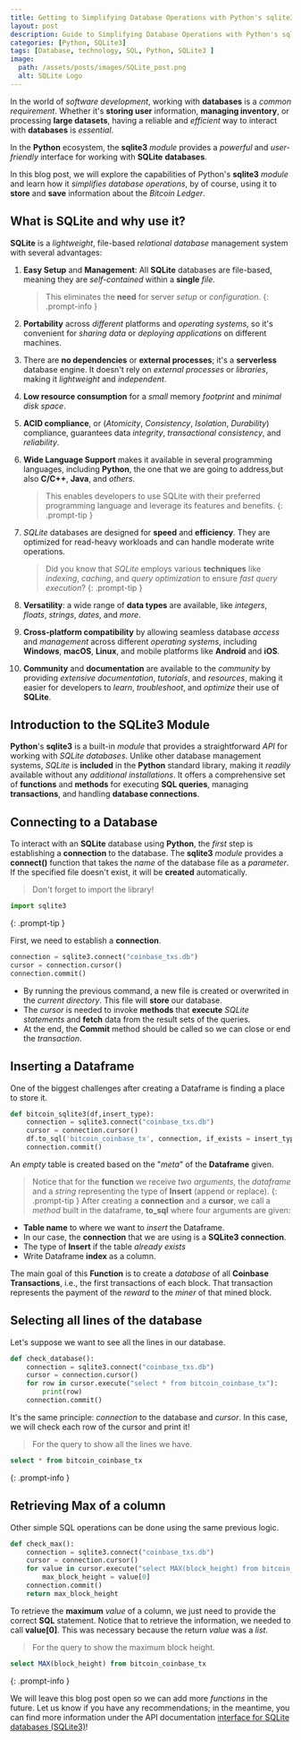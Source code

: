 ```yaml
---
title: Getting to Simplifying Database Operations with Python's sqlite3 Module
layout: post
description: Guide to Simplifying Database Operations with Python's sqlite3 Module
categories: [Python, SQLite3]
tags: [Database, technology, SQL, Python, SQLite3 ]
image:
  path: /assets/posts/images/SQLite_post.png
  alt: SQLite Logo
---
```


In the world of *software development*, working with **databases** is a *common requirement*. Whether it's **storing user** information, **managing inventory**, or processing **large datasets**, having a reliable and *efficient* way to interact with **databases** is *essential*. 

In the **Python** ecosystem, the **sqlite3** *module* provides a *powerful* and *user-friendly* interface for working with **SQLite** **databases**. 

In this blog post, we will explore the capabilities of Python's **sqlite3** *module* and learn how it *simplifies database operations*, by of course, using it to **store** and **save** information about the *Bitcoin Ledger*.

## What is SQLite and why use it?

**SQLite** is a *lightweight*, file-based *relational database* management system with several advantages:

1. **Easy Setup** and **Management**: All **SQLite** databases are file-based, meaning they are *self-contained* within a **single** *file*. 

    > This eliminates the **need** for server *setup* or *configuration*.
    {: .prompt-info }

2. **Portability** across *different* platforms and *operating* *systems*, so it's convenient for *sharing* *data* or *deploying* *applications* on different machines.

3. There are **no dependencies** or **external processes**; it's a **serverless** database engine. It doesn't rely on *external* *processes* or *libraries*, making it *lightweight* and *independent*.

4. **Low resource consumption** for a *small* memory *footprint* and *minimal disk space*. 

5. **ACID compliance**, or (*Atomicity*, *Consistency*, *Isolation*, *Durability*) compliance, guarantees data *integrity*, *transactional consistency*, and *reliability*.

6. **Wide Language Support** makes it available in several programming languages, including **Python**, the one that we are going to address,but also **C/C++**, **Java**, and *others*. 

    >This enables developers to use SQLite with their preferred programming language and leverage its features and benefits.
    {: .prompt-tip }

7. *SQLite* databases are designed for **speed** and **efficiency**. They are optimized for read-heavy workloads and can handle moderate write operations. 

    > Did you know that *SQLite* employs various **techniques** like *indexing*, *caching*, and *query optimization* to ensure *fast* *query* *execution*?
    {: .prompt-tip }

8. **Versatility**: a wide range of **data types** are available, like *integers*, *floats*, *strings*, *dates*, and *more*.

9. **Cross-platform compatibility** by allowing seamless database *access* and *management* across different *operating systems*, including **Windows**, **macOS**, **Linux**, and mobile platforms like **Android** and **iOS**.

10. **Community** and **documentation** are available to the *community* by providing *extensive documentation*, *tutorials*, and *resources*, making it easier for developers to *learn*, *troubleshoot*, and *optimize* their use of **SQLite**.

## Introduction to the SQLite3 Module

**Python**'s **sqlite3** is a built-in *module* that provides a straightforward *API* for working with *SQLite databases*. 
Unlike other database management systems, *SQLite* is **included** in the **Python** standard library, making it *readily* available without any *additional installations*. It offers a comprehensive set of **functions** and **methods** for executing **SQL queries**, managing **transactions**, and handling **database connections**.

## Connecting to a Database

To interact with an **SQLite** database using **Python**, the *first* step is establishing a **connection** to the database. The **sqlite3** *module* provides a **connect()** function that takes the *name* of the database file as a *parameter*. If the specified file doesn't exist, it will be **created** automatically.

> Don't forget to import the library!
```python
import sqlite3
```
{: .prompt-tip }

First, we need to establish a **connection**.
```python
connection = sqlite3.connect("coinbase_txs.db")
cursor = connection.cursor()
connection.commit()
```
- By running the previous command, a new file is created or overwrited in the *current directory*. This file will **store** our database.
- The *cursor* is needed to invoke **methods** that **execute** *SQLite* *statements* and **fetch** data from the result sets of the queries.
- At the end, the **Commit** method should be called so we can close or end the *transaction*.

## Inserting a Dataframe

One of the biggest challenges after creating a Dataframe is finding a place to store it.
```python
def bitcoin_sqlite3(df,insert_type):
    connection = sqlite3.connect("coinbase_txs.db")
    cursor = connection.cursor()
    df.to_sql('bitcoin_coinbase_tx', connection, if_exists = insert_type, index=True)
    connection.commit()
```

An *empty* table is created based on the "*meta*" of the **Dataframe** given.

> Notice that for the **function** we receive *two arguments*, the *dataframe* and a *string* representing the type of **Insert** (append or replace).
{: .prompt-tip }
After creating a **connection** and a **cursor**, we call a *method* built in the dataframe, **to_sql** where four arguments are given:
- **Table name** to where we want to *insert* the Dataframe.
- In our case, the **connection** that we are using is a **SQLite3** **connection**.
- The type of **Insert** if the table *already exists*
- Write Dataframe **index** as a column.

The main goal of this **Function** is to create a *database* of all **Coinbase Transactions**, i.e., the first transactions of each block. That transaction represents the payment of the *reward* to the *miner* of that mined block.

## Selecting all lines of the database

Let's suppose we want to see all the lines in our database.
```python
def check_database():
    connection = sqlite3.connect("coinbase_txs.db")
    cursor = connection.cursor()
    for row in cursor.execute("select * from bitcoin_coinbase_tx"):
        print(row)
    connection.commit()
```

It's the same principle: *connection* to the database and *cursor*.
In this case, we will check each row of the cursor and print it!

> For the query to show all the lines we have.
```sql
select * from bitcoin_coinbase_tx
```
{: .prompt-info }

## Retrieving Max of a column
Other simple SQL operations can be done using the same previous logic.
```python
def check_max():
    connection = sqlite3.connect("coinbase_txs.db")
    cursor = connection.cursor()
    for value in cursor.execute("select MAX(block_height) from bitcoin_coinbase_tx"):
        max_block_height = value[0]
    connection.commit()
    return max_block_height
```
To retrieve the **maximum** *value* of a column, we just need to provide the correct **SQL** statement.
Notice that to retrieve the information, we needed to call **value[0]**. This was necessary because the return *value* was a *list*.

> For the query to show the maximum block height.
```sql
select MAX(block_height) from bitcoin_coinbase_tx
```
{: .prompt-info }

We will leave this blog post open so we can add more *functions* in the future.
Let us know if you have any recommendations; in the meantime, you can find more information under the API documentation [interface for SQLite databases (SQLite3)](https://docs.python.org/3/library/sqlite3.html)!
